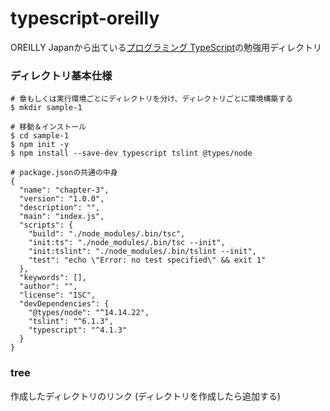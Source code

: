 # typescript-oreilly

OREILLY Japanから出ている[プログラミング TypeScript](https://www.oreilly.co.jp/books/9784873119046/)の勉強用ディレクトリ

### ディレクトリ基本仕様

```
# 章もしくは実行環境ごとにディレクトリを分け、ディレクトリごとに環境構築する
$ mkdir sample-1

# 移動＆インストール
$ cd sample-1
$ npm init -y
$ npm install --save-dev typescript tslint @types/node

# package.jsonの共通の中身
{
  "name": "chapter-3",
  "version": "1.0.0",
  "description": "",
  "main": "index.js",
  "scripts": {
    "build": "./node_modules/.bin/tsc",
    "init:ts": "./node_modules/.bin/tsc --init",
    "init:tslint": "./node_modules/.bin/tslint --init",
    "test": "echo \"Error: no test specified\" && exit 1"
  },
  "keywords": [],
  "author": "",
  "license": "ISC",
  "devDependencies": {
    "@types/node": "^14.14.22",
    "tslint": "^6.1.3",
    "typescript": "^4.1.3"
  }
}
```

### tree

作成したディレクトリのリンク (ディレクトリを作成したら追加する)

